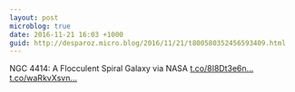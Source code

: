 ```yaml
---
layout: post
microblog: true
date: 2016-11-21 16:03 +1000
guid: http://desparoz.micro.blog/2016/11/21/t800580352456593409.html
---
```

NGC 4414: A Flocculent Spiral Galaxy   via NASA [t.co/8I8Dt3e6n...](https://t.co/8I8Dt3e6nA) [t.co/waRkvXsvn...](https://t.co/waRkvXsvn2)
